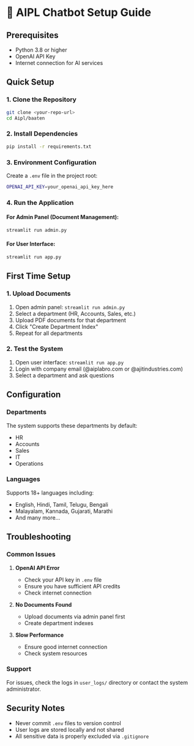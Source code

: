# 🚀 AIPL Chatbot Setup Guide

## Prerequisites

- Python 3.8 or higher
- OpenAI API Key
- Internet connection for AI services

## Quick Setup

### 1. Clone the Repository
```bash
git clone <your-repo-url>
cd Aipl/baaten
```

### 2. Install Dependencies
```bash
pip install -r requirements.txt
```

### 3. Environment Configuration
Create a `.env` file in the project root:
```bash
OPENAI_API_KEY=your_openai_api_key_here
```

### 4. Run the Application

#### For Admin Panel (Document Management):
```bash
streamlit run admin.py
```

#### For User Interface:
```bash
streamlit run app.py
```

## First Time Setup

### 1. Upload Documents
1. Open admin panel: `streamlit run admin.py`
2. Select a department (HR, Accounts, Sales, etc.)
3. Upload PDF documents for that department
4. Click "Create Department Index"
5. Repeat for all departments

### 2. Test the System
1. Open user interface: `streamlit run app.py`
2. Login with company email (@aiplabro.com or @ajitindustries.com)
3. Select a department and ask questions

## Configuration

### Departments
The system supports these departments by default:
- HR
- Accounts  
- Sales
- IT
- Operations

### Languages
Supports 18+ languages including:
- English, Hindi, Tamil, Telugu, Bengali
- Malayalam, Kannada, Gujarati, Marathi
- And many more...

## Troubleshooting

### Common Issues

1. **OpenAI API Error**
   - Check your API key in `.env` file
   - Ensure you have sufficient API credits
   - Check internet connection

2. **No Documents Found**
   - Upload documents via admin panel first
   - Create department indexes

3. **Slow Performance**
   - Ensure good internet connection
   - Check system resources

### Support
For issues, check the logs in `user_logs/` directory or contact the system administrator.

## Security Notes

- Never commit `.env` files to version control
- User logs are stored locally and not shared
- All sensitive data is properly excluded via `.gitignore`
